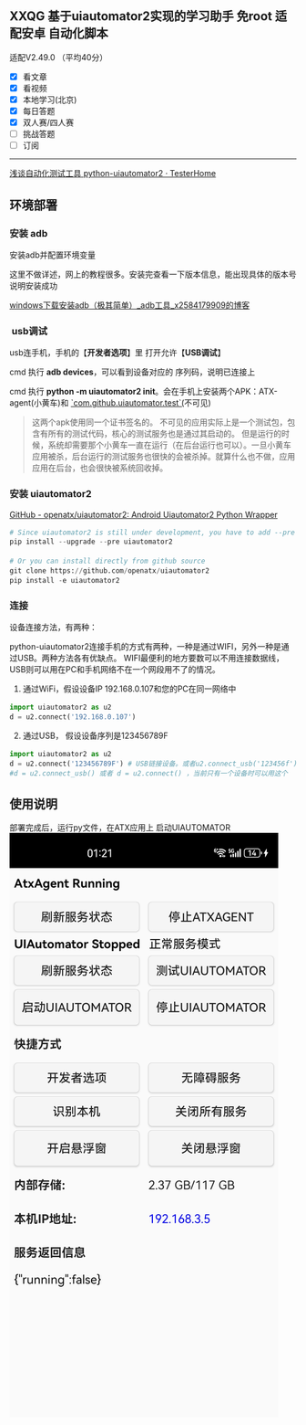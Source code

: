 
## XXQG 基于uiautomator2实现的学习助手 免root 适配安卓 自动化脚本

适配V2.49.0 （平均40分）

- [x] 看文章
- [x] 看视频
- [x] 本地学习(北京)
- [x] 每日答题
- [x] 双人赛/四人赛
- [ ] 挑战答题
- [ ] 订阅
---------------------------
[浅谈自动化测试工具 python-uiautomator2 · TesterHome](https://testerhome.com/topics/11357 "浅谈自动化测试工具 python-uiautomator2 · TesterHome")

## 环境部署

### 安装 adb
安装adb并配置环境变量

这里不做详述，网上的教程很多。安装完查看一下版本信息，能出现具体的版本号说明安装成功

[windows下载安装adb（极其简单）\_adb工具\_x2584179909的博客](https://blog.csdn.net/x2584179909/article/details/108319973 "windows下载安装adb（极其简单）_adb工具_x2584179909的博客")

###  usb调试

usb连手机，手机的【**开发者选项**】里 打开允许【**USB调试**】

cmd 执行 **adb devices**，可以看到设备对应的 序列码，说明已连接上

cmd 执行 **python -m uiautomator2 init**。会在手机上安装两个APK：ATX-agent(小黄车)和 [\`com.github.uiautomator.test\`(](https://github.com/openatx/uiautomator2/blob/0f37aaca07d3f5dcef261308217ce6f4bfc547ef/README.md?plain=1#L1347 "`com.github.uiautomator.test`(  ")不可见)

> 这两个apk使用同一个证书签名的。 不可见的应用实际上是一个测试包，包含有所有的测试代码，核心的测试服务也是通过其启动的。 但是运行的时候，系统却需要那个小黄车一直在运行（在后台运行也可以）。一旦小黄车应用被杀，后台运行的测试服务也很快的会被杀掉。就算什么也不做，应用应用在后台，也会很快被系统回收掉。

### 安装 uiautomator2

[GitHub - openatx/uiautomator2: Android Uiautomator2 Python Wrapper](https://github.com/openatx/uiautomator2#quick-start "GitHub - openatx/uiautomator2: Android Uiautomator2 Python Wrapper")

```python
# Since uiautomator2 is still under development, you have to add --pre to install the development version
pip install --upgrade --pre uiautomator2

# Or you can install directly from github source
git clone https://github.com/openatx/uiautomator2
pip install -e uiautomator2
```


### 连接
设备连接方法，有两种：

python-uiautomator2连接手机的方式有两种，一种是通过WIFI，另外一种是通过USB。两种方法各有优缺点。
WIFI最便利的地方要数可以不用连接数据线，USB则可以用在PC和手机网络不在一个网段用不了的情况。

1) 通过WiFi，假设设备IP 192.168.0.107和您的PC在同一网络中

```python
import uiautomator2 as u2
d = u2.connect('192.168.0.107')
```
2) 通过USB， 假设设备序列是123456789F

```python
import uiautomator2 as u2
d = u2.connect('123456789F') # USB链接设备。或者u2.connect_usb('123456f')
#d = u2.connect_usb() 或者 d = u2.connect() ，当前只有一个设备时可以用这个
```
## 使用说明
部署完成后，运行py文件，在ATX应用上 启动UIAUTOMATOR
![2](2.jpg)
